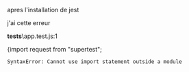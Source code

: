 
apres l'installation de jest 

j'ai cette erreur

__tests__\app.test.js:1
    
{import request from "supertest";

    SyntaxError: Cannot use import statement outside a module